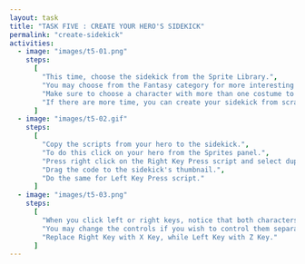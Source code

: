 ```yaml
---
layout: task
title: "TASK FIVE : CREATE YOUR HERO'S SIDEKICK"
permalink: "create-sidekick"
activities:
  - image: "images/t5-01.png"
    steps:
      [
        "This time, choose the sidekick from the Sprite Library.",
        "You may choose from the Fantasy category for more interesting characters.",
        "Make sure to choose a character with more than one costume to animate.",
        "If there are more time, you can create your sidekick from scratch."
      ]
  - image: "images/t5-02.gif"
    steps:
      [
        "Copy the scripts from your hero to the sidekick.",
        "To do this click on your hero from the Sprites panel.",
        "Press right click on the Right Key Press script and select duplicate.",
        "Drag the code to the sidekick's thumbnail.",
        "Do the same for Left Key Press script."
      ]
  - image: "images/t5-03.png"
    steps:
      [
        "When you click left or right keys, notice that both characters react.",
        "You may change the controls if you wish to control them separately.",
        "Replace Right Key with X Key, while Left Key with Z Key."
      ]
---
```

